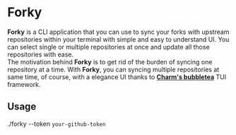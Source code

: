 # Forky
[](https://github.com/thetnaingtn/forky/blob/main/forky.gif)
**Forky** is a CLI application that you can use to sync your forks with upstream repositories within your terminal with simple and easy to understand UI. You can select single or multiple repositories at once and update all those repositories with ease.\
The motivation behind **Forky** is to get rid of the burden of syncing one repository at a time. With **Forky**, you can syncing multiple repositories at same time, of course, with a elegance UI thanks to **[Charm's bubbletea](https://github.com/charmbracelet/bubbletea)** TUI framework.

## Usage
./forky --token `your-github-token`
